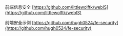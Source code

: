 前端信息安全 [https://github.com/littlewolftk/webIS](https://github.com/littlewolftk/webIS)

前端安全示例 [https://github.com/hugh0524/fe-security](https://github.com/hugh0524/fe-security)